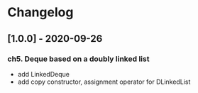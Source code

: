 # Changelog
## [1.0.0] - 2020-09-26
### ch5. Deque based on a doubly linked list
- add LinkedDeque
- add copy constructor, assignment operator for DLinkedList